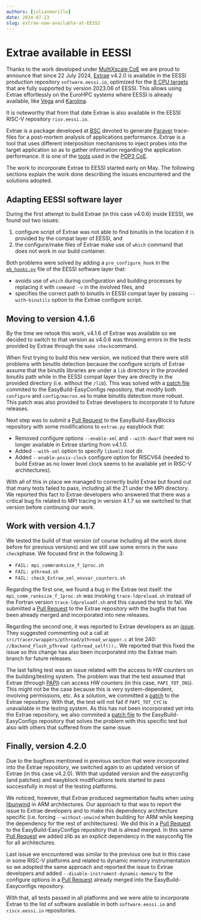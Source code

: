 ```yaml
---
authors: [julianmorillo]
date: 2024-07-23
slug: extrae-now-available-at-EESSI 
---
```


# Extrae available in EESSI

Thanks to the work developed under [MultiXscale CoE](https://www.multixscale.eu/) we are proud to announce that since 22 July 2024, [Extrae](https://tools.bsc.es/extrae) v4.2.0 is available in the EESSI production repository `software.eessi.io`, 
optimized for the [8 CPU targets](https://www.eessi.io/docs/software_layer/cpu_targets) that are fully supported by version 2023.06 of EESSI.
This allows using Extrae effortlessly on the EuroHPC systems where EESSI is already available,
like [Vega](https://doc.vega.izum.si) and [Karolina](https://docs.it4i.cz/karolina/introduction).

It is noteworthy that from that date Extrae is also available in the EESSI RISC-V repository `risv.eessi.io`.

Extrae is a package developed at [BSC](https://www.bsc.es/es) devoted to generate [Paraver](https://tools.bsc.es/paraver) trace-files for a post-mortem analysis of applications performance. Extrae is a tool that uses different interposition mechanisms to inject probes into the target application so as to gather information regarding the application performance. It is one of the [tools](https://pop-coe.eu/partners/tools) used in the [POP3 CoE](https://pop-coe.eu/).

The work to incorporate Extrae to EESSI started early on May. The following sections explain the work done describing the issues encountered and the solutions adopted.

## Adapting EESSI software layer
During the first attempt to build Extrae (in this case v4.0.6) inside EESSI, we found out two issues:

1. configure script of Extrae was not able to find binutils in the location it is provided by the compat layer of EESSI, and
2. the configure/make files of Extrae make use of `which` command that does not work in our build container. 

Both problems were solved by adding a `pre_configure_hook` in the [`eb_hooks.py`](https://github.com/EESSI/software-layer/commit/41149ac060b7580f2b15d3e04908ffabe207e046) file of the EESSI software layer that:

- avoids use of `which` during configuration and building processes by replacing it with `command -v` in the involved files, and
- specifies the correct path to binutils in EESSI compat layer by passing `--with-binutils` option to the Extrae configure script.

## Moving to version 4.1.6
By the time we retook this work, v4.1.6 of Extrae was available so we decided to switch to that version as v4.0.6 was throwing errors in the tests provided by Extrae through the `make check`command. 

When first trying to build this new version, we noticed that there were still problems with binutils detection because the configure scripts of Extrae assume that the binutils libraries are under a `lib` directory in the provided binutils path while in the EESSI compat layer they are directly in the provided directory (i.e. without the `/lib`). This was solved with a [patch file](https://github.com/easybuilders/easybuild-easyconfigs/pull/20690/commits/e0bfd59cabd0bbb080c86073f179954486fe227e) commited to the EasyBuild-EasyConfigs repository, that modify both `configure` and `config/macros.m4` to make binutils detection more robust. This patch was also provided to Extrae developers to incorporate it to future releases.

Next step was to submit a [Pull Request](https://github.com/easybuilders/easybuild-easyblocks/pull/3339) to the EasyBuild-EasyBlocks repository with some modifications to `extrae.py` easyblock that:

- Removed configure options `--enable-xml` and `--with-dwarf` that were no longer available in Extrae starting from v4.1.0.
- Added `--with-xml` option to specify `libxml2` root dir.
- Added `--enable-posix-clock` configure option for RISCV64 (needed to build Extrae as no lower level clock seems to be available yet in RISC-V architectures).

With all of this in place we managed to correctly build Extrae but found out that many tests failed to pass, including all the 21 under the MPI directory. We reported this fact to Extrae developers who answered that there was a critical bug fix related to MPI tracing in version 4.1.7 so we switched to that version before continuing our work.

## Work with version 4.1.7
We tested the build of that version (of course including all the work done before for previous versions) and we still saw some errors in the `make check`phase. We focused first in the following 3:

* `FAIL: mpi_commranksize_f_1proc.sh`
* `FAIL: pthread.sh`
* `FAIL: check_Extrae_xml_envvar_counters.sh`

Regarding the first one, we found a bug in the Extrae test itself: the `mpi_comm_ranksize_f_1proc.sh` was invoking `trace-ldpreload.sh` instead of the Fortran version `trace-ldpreloadf.sh` and this caused the test to fail. We submitted a [Pull Request](https://github.com/bsc-performance-tools/extrae/pull/107) to the Extrae repository with the bugfix that has been already merged and incorporated into new releases.

Regarding the second one, it was reported to Extrae developers as an [issue](https://github.com/bsc-performance-tools/extrae/issues/104). They suggested commenting out a call at `src/tracer/wrappers/pthread/pthread_wrapper.c` at line 240: `//Backend_Flush_pThread (pthread_self());`. We reported that this fixed the issue so this change has also been incorporated into the Extrae main branch for future releases.

The last failing test was an issue related with the access to HW counters on the building/testing system. The problem was that the test assumed that Extrae (through [PAPI](https://icl.utk.edu/papi/)) can access HW counters (in this case, `PAPI_TOT_INS`). This might not be the case because this is very system-dependent, involving permissions, etc. As a solution, we committed a [patch](https://github.com/bsc-performance-tools/extrae/commit/3d8295cf45c4bf7068decd29c96bf755216a496f) to the Extrae repository. With that, the test will not fail if `PAPI_TOT_CYC` is unavailable in the testing system. As this has not been incorporated yet into the Extrae repository, we also commited a [patch file](https://github.com/easybuilders/easybuild-easyconfigs/blob/develop/easybuild/easyconfigs/e/Extrae/Extrae-4.2.0-fix-hw-counters-checks.patch) to the EasyBuild-EasyConfigs repository that solves the problem with this specific test but also with others that suffered from the same issue.

## Finally, version 4.2.0
Due to the bugfixes mentioned in previous section that were incorporated into the Extrae repository, we switched again to an updated version of Extrae (in this case v4.2.0). With that updated version and the easyconfig (and patches) and easyblock modifications tests started to pass successfully in most of the testing platforms. 

We noticed, however, that Extrae produced segmentation faults when using [libunwind](https://www.nongnu.org/libunwind/) in ARM architectures. Our approach to that was to report the issue to Extrae developers and to make this dependency architecture specific (i.e. forcing `--without-unwind` when building for ARM while keeping the dependency for the rest of architectures). We did this in a [Pull Request](https://github.com/easybuilders/easybuild-easyconfigs/pull/21017) to the EasyBuild-EasyConfigs repository that is alread merged. In this same [Pull Request](https://github.com/easybuilders/easybuild-easyconfigs/pull/21017) we added zlib as an explicit dependency in the easyconfig file for all architectures.

Last issue we encountered was similar to the previous one but in this case in some RISC-V platforms and related to dynamic memory instrumentation so we adopted the same approach and reported the issue to Extrae developers and added `--disable-instrument-dynamic-memory` to the configure options in a [Pull Request](https://github.com/easybuilders/easybuild-easyconfigs/pull/20690/commits/a26b35cbc1dd6cf7129f866a5b2002febd289104) already merged into the EasyBuild-Easyconfigs repository.
 
With that, all tests passed in all platforms and we were able to incorporate Extrae to the list of software available in both `software.eessi.io` and `riscv.eessi.io` repositories.
    
